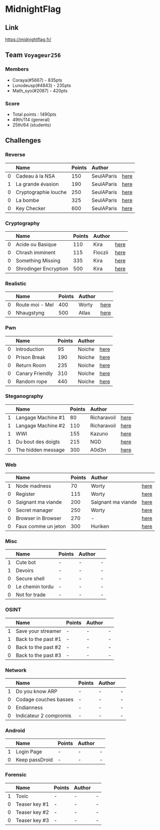 # MidnightFlag
## Link
https://midnightflag.fr/
## Team `Voyageur256`
### Members 
* Coraya(#5667) - 835pts
* Lunodeusp(#4843) - 235pts
* Math_syo(#2087) - 420pts
### Score
* Total points : 1490pts
* 49th/114 (general)
* 25th/64 (students)
## Challenges

### Reverse
|   | Name | Points | Author |  |
| :- | :- | :- | :- | :- |
| 0 | Cadeau à la NSA | 150 | SeulAParis | [here](https://github.com/Mathsyo/CTFs/tree/main/MidnightCTF/Reverse/Cadeau_NSA) |
| 1 | La grande évasion | 190 | SeulAParis | [here](https://github.com/Mathsyo/CTFs/tree/main/MidnightCTF/Reverse/Cadeau_NSA) |
| 0 | Cryptographie louche | 250 | SeulAParis | [here](https://github.com/Mathsyo/CTFs/tree/main/MidnightCTF/Reverse/Crypto_louche) |
| 0 | La bombe | 325 | SeulAParis | [here](https://github.com/Mathsyo/CTFs/tree/main/MidnightCTF/Reverse/La_bombe) | 
| 0 | Key Checker | 600 | SeulAParis | [here](https://github.com/Mathsyo/CTFs/tree/main/MidnightCTF/Reverse/Key_checker) |

### Cryptography
|   | Name | Points | Author |  |
| :- | :- | :- | :- | :- |
| 0 | Acide ou Basique | 110 | Kira | [here](https://github.com/Mathsyo/CTFs/tree/main/MidnightCTF/Cryptography/Acide_ou_basique) |
| 0 | Chrash imminent | 115 | Floczii | [here](https://github.com/Mathsyo/CTFs/tree/main/MidnightCTF/Cryptography/CrhashImminent) |
| 0 | Something Missing | 335 | Kira | [here](https://github.com/Mathsyo/CTFs/tree/main/MidnightCTF/Cryptography/CrhashImminent) |
| 0 | Shrodinger Encryption | 500 | Kira | [here](https://github.com/Mathsyo/CTFs/tree/main/MidnightCTF/Cryptography/Schrodinger_encryption) |

### Realistic
|   | Name | Points | Author |  |
| :- | :- | :- | :- | :- |
| 0 | Route moi - Mel | 400 | Worty | [here](https://github.com/Mathsyo/CTFs/tree/main/MidnightCTF/Cryptography/Schrodinger_encryption) |
| 0 | Nhaugstyng | 500 | Atlas | [here](https://github.com/Mathsyo/CTFs/tree/main/MidnightCTF/Realistic/Nhaugstyng) |

### Pwn
|   | Name | Points | Author |  |
| :- | :- | :- | :- | :- |
| 0 | Introduction | 95 | Noiche | [here](https://github.com/Mathsyo/CTFs/tree/main/MidnightCTF/Pwn/Introduction) |
| 0 | Prison Break | 190 | Noiche | [here](https://github.com/Mathsyo/CTFs/tree/main/MidnightCTF/Pwn/Prison_break) |
| 0 | Return Room | 235 | Noiche | [here](https://github.com/Mathsyo/CTFs/tree/main/MidnightCTF/Pwn/Prison_break) |
| 0 | Canary Friendly | 310 | Noiche | [here](https://github.com/Mathsyo/CTFs/tree/main/MidnightCTF/Pwn/Prison_break) |
| 0 | Random rope | 440 | Noiche | [here](https://github.com/Mathsyo/CTFs/tree/main/MidnightCTF/Pwn/Random_rope) |

### Steganography
|  | Name | Points | Author |  |
| :- | :- | :- | :- | :- |
| 1 | Langage Machine #1 | 80 | Richaravoil | [here](https://github.com/Mathsyo/CTFs/tree/main/MidnightCTF/Steganography/Langage_machine_1) |
| 1 | Langage Machine #2 | 110 | Richaravoil | [here](https://github.com/Mathsyo/CTFs/tree/main/MidnightCTF/Steganography/Langage_machine_2) |
| 1 | WWI | 155 | Kazuno | [here](https://github.com/Mathsyo/CTFs/tree/main/MidnightCTF/Steganography/WWI) |
| 1 | Du bout des doigts | 215 | NGD | [here](https://github.com/Mathsyo/CTFs/tree/main/MidnightCTF/Steganography/Du_bout_des_doigts) |
| 0 | The hidden message | 300 | A0d3n | [here](https://github.com/Mathsyo/CTFs/tree/main/MidnightCTF/Steganography/Hidden_message70) |

### Web
|   | Name | Points | Author |  |
| :- | :- | :- | :- | :- |
| 1 | Node madness | 70 | Worty | [here](LINK) |
| 0 | Register | 115 | Worty | [here](LINK) |
| 0 | Saignant ma viande | 200 | Saignant ma viande | [here](LINK) |
| 0 | Secret manager | 250 | Worty | [here](LINK) |
| 0 | Browser in Browser | 270 | - | [here](LINK) |
| 0 | Faux comme un jeton | 300 | Huriken | [here](LINK) |

### Misc
|   | Name | Points | Author |  |
| :- | :- | :- | :- | :- |
| 1 | Cute bot | - | - | - |
| 1 | Devoirs | - | - | - |
| 0 | Secure shell | - | - | - |
| 0 | Le chemin tordu | - | - | - |
| 0 | Not for trade | - | - | - |

### OSINT
|   | Name | Points | Author |  |
| :- | :- | :- | :- | :- |
| 1 | Save your streamer | - | - | - |
| 1 | Back to the past #1 | - | - | - |
| 0 | Back to the past #2 | - | - | - |
| 0 | Back to the past #3 | - | - | - |

### Network
|   | Name | Points | Author |  |
| :- | :- | :- | :- | :- |
| 1 | Do you know ARP | - | - | - |
| 0 | Codage couches basses | - | - | - |
| 0 | Endianness | - | - | - |
| 0 | Indicateur 2 compromis | - | - | - |

### Android
|   | Name | Points | Author |  |
| :- | :- | :- | :- | :- |
| 1 | Login Page | - | - | - |
| 0 | Keep passDroid | - | - | - |

### Forensic
|   | Name | Points | Author |  |
| :- | :- | :- | :- | :- |
| 1 | Toxic | - | - | - |
| 0 | Teaser key #1 | - | - | - |
| 0 | Teaser key #2 | - | - | - |
| 0 | Teaser key #3 | - | - | - |

